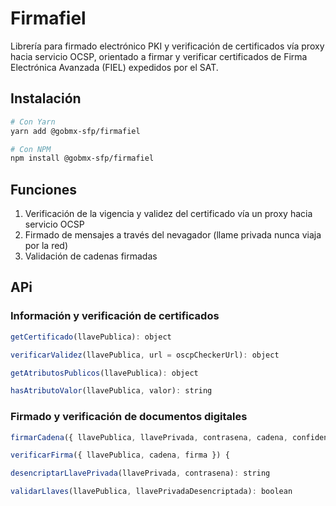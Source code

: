 # Firmafiel

Librería para firmado electrónico PKI y verificación de certificados vía
proxy hacia servicio OCSP, orientado a firmar y verificar certificados
de Firma Electrónica Avanzada (FIEL) expedidos por el SAT.

## Instalación

```bash
# Con Yarn
yarn add @gobmx-sfp/firmafiel

# Con NPM
npm install @gobmx-sfp/firmafiel
```

## Funciones

1. Verificación de la vigencia y validez del certificado vía un proxy hacia servicio OCSP
2. Firmado de mensajes a través del nevagador (llame privada nunca viaja por la red)
3. Validación de cadenas firmadas

## APi

### Información y verificación de certificados

```javascript
getCertificado(llavePublica): object

verificarValidez(llavePublica, url = oscpCheckerUrl): object

getAtributosPublicos(llavePublica): object

hasAtributoValor(llavePublica, valor): string
```

### Firmado y verificación de documentos digitales

```javascript
firmarCadena({ llavePublica, llavePrivada, contrasena, cadena, confidencial = true })

verificarFirma({ llavePublica, cadena, firma }) {

desencriptarLlavePrivada(llavePrivada, contrasena): string

validarLlaves(llavePublica, llavePrivadaDesencriptada): boolean
```
